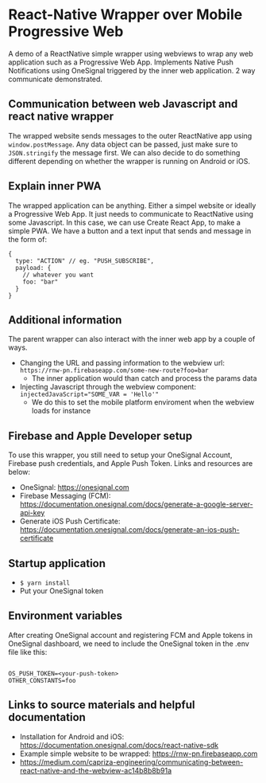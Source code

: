 
# React-Native Wrapper over Mobile Progressive Web

A demo of a ReactNative simple wrapper using webviews to wrap any web application such as a Progressive Web App. Implements Native Push Notifications using OneSignal triggered by the inner web application. 2 way communicate demonstrated.

## Communication between web Javascript and react native wrapper

The wrapped website sends messages to the outer ReactNative app using `window.postMessage`. Any data object can be passed, just make sure to `JSON.stringify` the message first. We can also decide to do something different depending on whether the wrapper is running on Android or iOS.

## Explain inner PWA

The wrapped application can be anything. Either a simpel website or ideally a Progressive Web App. It just needs to communicate to ReactNative using some Javascript. In this case, we can use Create React App, to make a simple PWA. We have a button and a text input that sends and message in the form of:

```
{
  type: "ACTION" // eg. "PUSH_SUBSCRIBE",
  payload: {
    // whatever you want
    foo: "bar"
  }
}
```

## Additional information

The parent wrapper can also interact with the inner web app by a couple of ways.

- Changing the URL and passing information to the webview url: `https://rnw-pn.firebaseapp.com/some-new-route?foo=bar`
  - The inner application would than catch and process the params data
- Injecting Javascript through the webview component: `injectedJavaScript="SOME_VAR = 'Hello'"`
  - We do this to set the mobile platform enviroment when the webview loads for instance

## Firebase and Apple Developer setup

To use this wrapper, you still need to setup your OneSignal Account, Firebase push credentials, and Apple Push Token. Links and resources are below:

- OneSignal: https://onesignal.com
- Firebase Messaging (FCM): https://documentation.onesignal.com/docs/generate-a-google-server-api-key
- Generate iOS Push Certificate: https://documentation.onesignal.com/docs/generate-an-ios-push-certificate

## Startup application

- `$ yarn install`
- Put your OneSignal token

## Environment variables

After creating OneSignal account and registering FCM and Apple tokens in OneSignal dashboard, we need to include the OneSignal token in the .env file like this:

```

OS_PUSH_TOKEN=<your-push-token>
OTHER_CONSTANTS=foo

```

## Links to source materials and helpful documentation

  - Installation for Android and iOS: https://documentation.onesignal.com/docs/react-native-sdk
  - Example simple website to be wrapped: https://rnw-pn.firebaseapp.com
  - https://medium.com/capriza-engineering/communicating-between-react-native-and-the-webview-ac14b8b8b91a